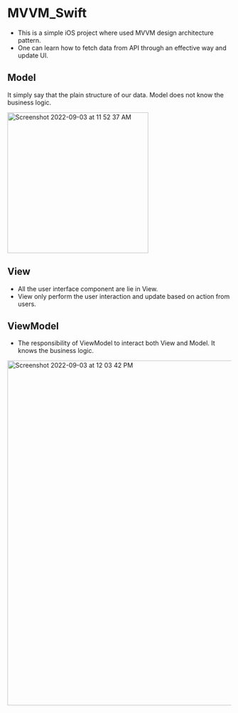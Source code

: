 # MVVM_Swift

- This is a simple iOS project where used MVVM design architecture pattern. 
- One can learn how to fetch data from API through an effective way and update UI. 

## Model
It simply say that the plain structure of our data. Model does not know the business logic. 

<img width="317" alt="Screenshot 2022-09-03 at 11 52 37 AM" src="https://user-images.githubusercontent.com/29371886/188257870-5835d130-5331-4b08-a05d-ac004b61c241.png">

## View
- All the user interface component are lie in View.
- View only perform the user interaction and update based on action from users. 

## ViewModel
- The responsibility of ViewModel to interact both View and Model. It knows the business logic.  

<img width="777" alt="Screenshot 2022-09-03 at 12 03 42 PM" src="https://user-images.githubusercontent.com/29371886/188258158-d7ab0e3b-e642-41e4-83ee-210b27c05fb2.png">
